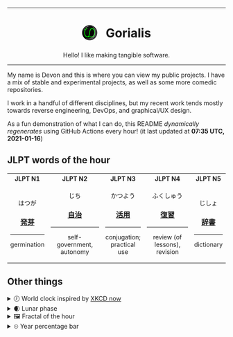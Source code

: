 ***

<h1 align="center">
<sub>
    <img src="readme/resources/avatar.png" height="36">
</sub>
&nbsp;
Gorialis
</h1>
<p align="center">
Hello! I like making tangible software.
</p>

***

My name is Devon and this is where you can view my public projects. I have a mix of stable and experimental projects, as well as some more comedic repositories.

I work in a handful of different disciplines, but my recent work tends mostly towards reverse engineering, DevOps, and graphical/UX design.

As a fun demonstration of what I can do, this README *dynamically regenerates* using GitHub Actions every hour! (it last updated at **07:35 UTC, 2021-01-16**)

<h2>JLPT words of the hour</h2>
<table>
    <tr>
        <th>JLPT N1</th>
        <th>JLPT N2</th>
        <th>JLPT N3</th>
        <th>JLPT N4</th>
        <th>JLPT N5</th>
    </tr>
    <tr>
        <td>
            <p align="center">はつが</p>
            <h3 align="center"><b><a href="https://jisho.org/search/%E7%99%BA%E8%8A%BD">発芽</a></b></h3>
            <hr>
            <p align="center">germination</p>
        </td>
        <td>
            <p align="center">じち</p>
            <h3 align="center"><b><a href="https://jisho.org/search/%E8%87%AA%E6%B2%BB">自治</a></b></h3>
            <hr>
            <p align="center">self-government,<wbr> autonomy</p>
        </td>
        <td>
            <p align="center">かつよう</p>
            <h3 align="center"><b><a href="https://jisho.org/search/%E6%B4%BB%E7%94%A8">活用</a></b></h3>
            <hr>
            <p align="center">conjugation;<br> practical use</p>
        </td>
        <td>
            <p align="center">ふくしゅう</p>
            <h3 align="center"><b><a href="https://jisho.org/search/%E5%BE%A9%E7%BF%92">復習</a></b></h3>
            <hr>
            <p align="center">review (of lessons),<wbr> revision</p>
        </td>
        <td>
            <p align="center">じしょ</p>
            <h3 align="center"><b><a href="https://jisho.org/search/%E8%BE%9E%E6%9B%B8">辞書</a></b></h3>
            <hr>
            <p align="center">dictionary</p>
        </td>
    </tr>
</table>

<h2>Other things</h2>
<details>
<summary>🕖  World clock inspired by <a href="https://xkcd.com/now">XKCD now</a></summary>

> <img src="generated/now.png" width="512">

</details>
<details>
<summary>🌒 Lunar phase</summary>

The moon is approximately 12.56% through its phase (Waxing Crescent).

</details>
<details>
<summary>&#x1f5bc; Fractal of the hour</summary>

> <img src="generated/fractal.png" width="512">

</details>
<details>
<summary>&#x23f2; Year percentage bar</summary>
<pre><code>2021 [▁▁▁▁▁▁▁▁▁▁▁▁▁▁▁▁▁▁▁▁] 4.20%</code></pre>
</details>
